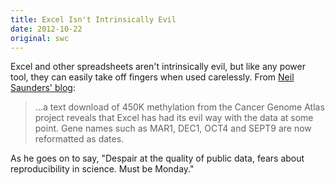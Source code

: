 ```yaml
---
title: Excel Isn't Intrinsically Evil
date: 2012-10-22
original: swc
---
```


<p>Excel and other spreadsheets aren't intrinsically evil, but like any power tool, they can easily take off fingers when used carelessly. From <a href="http://nsaunders.wordpress.com/2012/10/22/gene-name-errors-and-excel-lessons-not-learned/">Neil Saunders' blog</a>:</p>
<blockquote>…a text download of 450K methylation from the Cancer Genome Atlas project reveals that Excel has had its evil way with the data at some point. Gene names such as MAR1, DEC1, OCT4 and SEPT9 are now reformatted as dates.</blockquote>
<p>As he goes on to say, "Despair at the quality of public data, fears about reproducibility in science. Must be Monday."</p>

